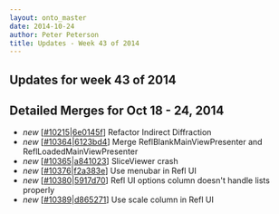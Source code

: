 ```yaml
---
layout: onto_master
date: 2014-10-24
author: Peter Peterson
title: Updates - Week 43 of 2014
---
```

Updates for week 43 of 2014
---------------------------

Detailed Merges for Oct 18 - 24, 2014
-------------------------------------
* *new* \[[#10215](http://trac.mantidproject.org/mantid/ticket/10215)\|[6e0145f](https://github.com/mantidproject/mantid/commit/6e0145f02173f0c8f62e063d63ae53ca7c930525)\] Refactor Indirect Diffraction
* *new* \[[#10364](http://trac.mantidproject.org/mantid/ticket/10364)\|[6123bd4](https://github.com/mantidproject/mantid/commit/6123bd47daefc28ddf88d7e9a8851f620cf5b8cc)\] Merge ReflBlankMainViewPresenter and ReflLoadedMainViewPresenter
* *new* \[[#10365](http://trac.mantidproject.org/mantid/ticket/10365)\|[a841023](https://github.com/mantidproject/mantid/commit/a841023b0767f1283dc34fa577dd0153b84bfcf8)\] SliceViewer crash
* *new* \[[#10376](http://trac.mantidproject.org/mantid/ticket/10376)\|[f2a383e](https://github.com/mantidproject/mantid/commit/f2a383e23964f2b2cd30a35ebae45a41b8505bf1)\] Use menubar in Refl UI
* *new* \[[#10380](http://trac.mantidproject.org/mantid/ticket/10380)\|[5917d70](https://github.com/mantidproject/mantid/commit/5917d700d77a5b16ef636d1605862270cc9e4051)\] Refl UI options column doesn't handle lists properly
* *new* \[[#10389](http://trac.mantidproject.org/mantid/ticket/10389)\|[d865271](https://github.com/mantidproject/mantid/commit/d865271f9c6baafb4b111ce445c1ddbdcc5bc4c3)\] Use scale column in Refl UI
